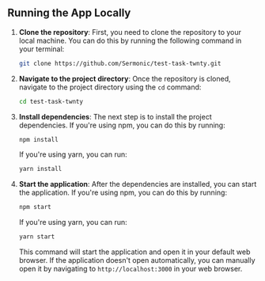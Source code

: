 ## Running the App Locally

1. **Clone the repository**: First, you need to clone the repository to your local machine. You can do this by running the following command in your terminal:

    ```bash
    git clone https://github.com/Sermonic/test-task-twnty.git
    ```

2. **Navigate to the project directory**: Once the repository is cloned, navigate to the project directory using the `cd` command:

    ```bash
    cd test-task-twnty
    ```

3. **Install dependencies**: The next step is to install the project dependencies. If you're using npm, you can do this by running:

    ```bash
    npm install
    ```

   If you're using yarn, you can run:

    ```bash
    yarn install
    ```

4. **Start the application**: After the dependencies are installed, you can start the application. If you're using npm, you can do this by running:

    ```bash
    npm start
    ```

   If you're using yarn, you can run:

    ```bash
    yarn start
    ```

   This command will start the application and open it in your default web browser. If the application doesn't open automatically, you can manually open it by navigating to `http://localhost:3000` in your web browser.

